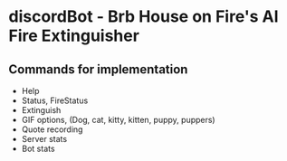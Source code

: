 # discordBot - Brb House on Fire's AI Fire Extinguisher
## Commands for implementation
- Help
- Status, FireStatus
- Extinguish
- GIF options, (Dog, cat, kitty, kitten, puppy, puppers)
- Quote recording
- Server stats
- Bot stats
